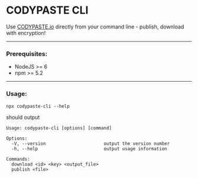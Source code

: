 # CODYPASTE CLI

Use [CODYPASTE.io](https://codypaste.io/new) directly from your command line - publish, download with encryption!

---

### Prerequisites:
* NodeJS >= 6
* npm >= 5.2

---

###  Usage:
```
npx codypaste-cli --help
```

should output

```
Usage: codypaste-cli [options] [command]

Options:
  -V, --version                      output the version number
  -h, --help                         output usage information

Commands:
  download <id> <key> <output_file>
  publish <file>
```